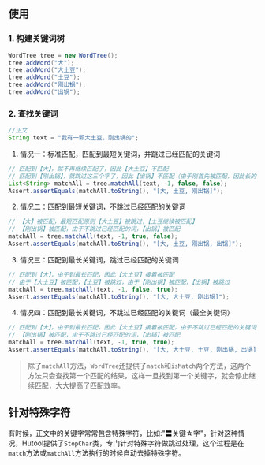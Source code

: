 ## 使用

### 1. 构建关键词树
```java
WordTree tree = new WordTree();
tree.addWord("大");
tree.addWord("大土豆");
tree.addWord("土豆");
tree.addWord("刚出锅");
tree.addWord("出锅");
```

### 2. 查找关键词
```java
//正文
String text = "我有一颗大土豆，刚出锅的";
```

1. 情况一：标准匹配，匹配到最短关键词，并跳过已经匹配的关键词

```java
// 匹配到【大】，就不再继续匹配了，因此【大土豆】不匹配
// 匹配到【刚出锅】，就跳过这三个字了，因此【出锅】不匹配（由于刚首先被匹配，因此长的被匹配，最短匹配只针对第一个字相同选最短）
List<String> matchAll = tree.matchAll(text, -1, false, false);
Assert.assertEquals(matchAll.toString(), "[大, 土豆, 刚出锅]");
```

2. 情况二：匹配到最短关键词，不跳过已经匹配的关键词

```java
// 【大】被匹配，最短匹配原则【大土豆】被跳过，【土豆继续被匹配】
// 【刚出锅】被匹配，由于不跳过已经匹配的词，【出锅】被匹配
matchAll = tree.matchAll(text, -1, true, false);
Assert.assertEquals(matchAll.toString(), "[大, 土豆, 刚出锅, 出锅]");
```

3. 情况三：匹配到最长关键词，跳过已经匹配的关键词

```java
// 匹配到【大】，由于到最长匹配，因此【大土豆】接着被匹配
// 由于【大土豆】被匹配，【土豆】被跳过，由于【刚出锅】被匹配，【出锅】被跳过
matchAll = tree.matchAll(text, -1, false, true);
Assert.assertEquals(matchAll.toString(), "[大, 大土豆, 刚出锅]");
```

4. 情况四：匹配到最长关键词，不跳过已经匹配的关键词（最全关键词）

```java
// 匹配到【大】，由于到最长匹配，因此【大土豆】接着被匹配，由于不跳过已经匹配的关键词，土豆继续被匹配
// 【刚出锅】被匹配，由于不跳过已经匹配的词，【出锅】被匹配
matchAll = tree.matchAll(text, -1, true, true);
Assert.assertEquals(matchAll.toString(), "[大, 大土豆, 土豆, 刚出锅, 出锅]");
```

> 除了`matchAll`方法，`WordTree`还提供了`match`和`isMatch`两个方法，这两个方法只会查找第一个匹配的结果，这样一旦找到第一个关键字，就会停止继续匹配，大大提高了匹配效率。

## 针对特殊字符

有时候，正文中的关键字常常包含特殊字符，比如:"〓关键☆字"，针对这种情况，Hutool提供了`StopChar`类，专门针对特殊字符做跳过处理，这个过程是在`match`方法或`matchAll`方法执行的时候自动去掉特殊字符。


